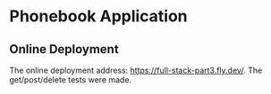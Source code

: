# Phonebook Application

## Online Deployment

The online deployment address: <https://full-stack-part3.fly.dev/>. The get/post/delete tests were made.
